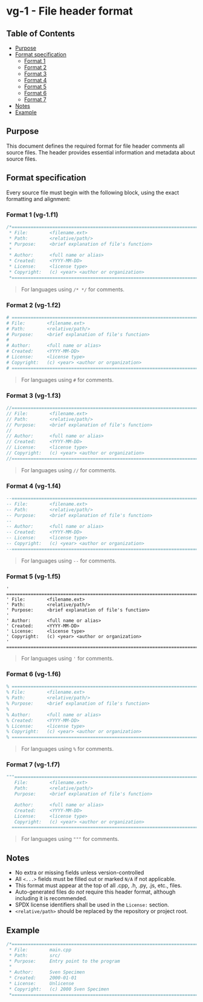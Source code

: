 # vg-1 - File header format

## Table of Contents

* [Purpose](#purpose)
* [Format specification](#format-specification)
  * [Format 1](#format-1-vg-1f1)
  * [Format 2](#format-2-vg-1f2)
  * [Format 3](#format-3-vg-1f3)
  * [Format 4](#format-4-vg-1f4)
  * [Format 5](#format-5-vg-1f5)
  * [Format 6](#format-6-vg-1f6)
  * [Format 7](#format-7-vg-1f7)
* [Notes](#notes)
* [Example](#example)

## Purpose

This document defines the required format for file header comments all source
files. The header provides essential information and metadata about source
files.

## Format specification

Every source file must begin with the following block, using the exact
formatting and alignment:

### Format 1 (vg-1.f1)

```c
/*==============================================================================
 * File:        <filename.ext>
 * Path:        <relative/path/>
 * Purpose:     <brief explanation of file's function>
 * 
 * Author:      <full name or alias>
 * Created:     <YYYY-MM-DD>
 * License:     <license type>
 * Copyright:   (c) <year> <author or organization>
 *============================================================================*/
```

> For languages using `/* */` for comments.

### Format 2 (vg-1.f2)

```bash
# ==============================================================================
# File:        <filename.ext>
# Path:        <relative/path/>
# Purpose:     <brief explanation of file's function>
#
# Author:      <full name or alias>
# Created:     <YYYY-MM-DD>
# License:     <license type>
# Copyright:   (c) <year> <author or organization>
# ==============================================================================
```

> For languages using `#` for comments.

### Format 3 (vg-1.f3)

```java
//==============================================================================
// File:        <filename.ext>
// Path:        <relative/path/>
// Purpose:     <brief explanation of file's function>
//
// Author:      <full name or alias>
// Created:     <YYYY-MM-DD>
// License:     <license type>
// Copyright:   (c) <year> <author or organization>
//==============================================================================
```

> For languages using `//` for comments.

### Format 4 (vg-1.f4)

```lua
--==============================================================================
-- File:        <filename.ext>
-- Path:        <relative/path/>
-- Purpose:     <brief explanation of file's function>
-- 
-- Author:      <full name or alias>
-- Created:     <YYYY-MM-DD>
-- License:     <license type>
-- Copyright:   (c) <year> <author or organization>
--==============================================================================
```

> For languages using `--` for comments.

### Format 5 (vg-1.f5)

```vba
' ==============================================================================
' File:        <filename.ext>
' Path:        <relative/path/>
' Purpose:     <brief explanation of file's function>
' 
' Author:      <full name or alias>
' Created:     <YYYY-MM-DD>
' License:     <license type>
' Copyright:   (c) <year> <author or organization>
' ==============================================================================
```

> For languages using `'` for comments.

### Format 6 (vg-1.f6)

```latex
% ==============================================================================
% File:        <filename.ext>
% Path:        <relative/path/>
% Purpose:     <brief explanation of file's function>
%
% Author:      <full name or alias>
% Created:     <YYYY-MM-DD>
% License:     <license type>
% Copyright:   (c) <year> <author or organization>
% ==============================================================================
```

> For languages using `%` for comments.

### Format 7 (vg-1.f7)

```python
"""=============================================================================
   File:        <filename.ext>
   Path:        <relative/path/>
   Purpose:     <brief explanation of file's function>

   Author:      <full name or alias>
   Created:     <YYYY-MM-DD>
   License:     <license type>
   Copyright:   (c) <year> <author or organization>
  ==========================================================================="""
```

> For languages using `"""` for comments.

## Notes

* No extra or missing fields unless version-controlled
* All `<...>` fields must be filled out or marked `N/A` if not applicable.
* This format must appear at the top of all .cpp, .h, .py, .js, etc., files.
* Auto-generated files do *not* require this header format, although including it
  is recommended.
* SPDX license identifiers shall be used in the `License:` section.
* `<relative/path>` should be replaced by the repository or project root.

## Example

```c
/*==============================================================================
 * File:        main.cpp
 * Path:        src/
 * Purpose:     Entry point to the program
 * 
 * Author:      Sven Specimen
 * Created:     2000-01-01
 * License:     Unlicense
 * Copyright:   (c) 2000 Sven Specimen
 *============================================================================*/
```
